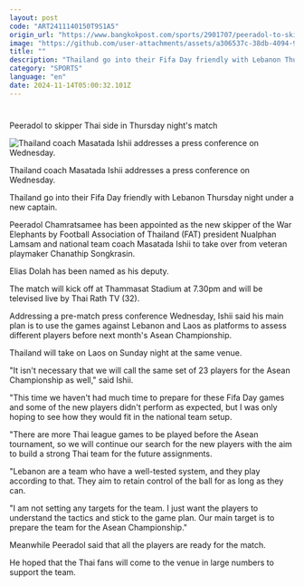 ```yaml
---
layout: post
code: "ART2411140150T9S1A5"
origin_url: "https://www.bangkokpost.com/sports/2901707/peeradol-to-skipper-thai-side-in-thursday-nights-match"
image: "https://github.com/user-attachments/assets/a306537c-38db-4094-916d-eac035e666f7"
title: ""
description: "Thailand go into their Fifa Day friendly with Lebanon Thursday night under a new captain."
category: "SPORTS"
language: "en"
date: 2024-11-14T05:00:32.101Z
---
```


# 

Peeradol to skipper Thai side in Thursday night's match

![Thailand coach Masatada Ishii addresses a press conference on Wednesday.](https://github.com/user-attachments/assets/46cca07e-cf66-4346-9e69-6845e5764527)

Thailand coach Masatada Ishii addresses a press conference on Wednesday.

Thailand go into their Fifa Day friendly with Lebanon Thursday night under a new captain.

Peeradol Chamratsamee has been appointed as the new skipper of the War Elephants by Football Association of Thailand (FAT) president Nualphan Lamsam and national team coach Masatada Ishii to take over from veteran playmaker Chanathip Songkrasin.

Elias Dolah has been named as his deputy.

The match will kick off at Thammasat Stadium at 7.30pm and will be televised live by Thai Rath TV (32).

Addressing a pre-match press conference Wednesday, Ishii said his main plan is to use the games against Lebanon and Laos as platforms to assess different players before next month's Asean Championship.

Thailand will take on Laos on Sunday night at the same venue.

"It isn't necessary that we will call the same set of 23 players for the Asean Championship as well," said Ishii.

"This time we haven't had much time to prepare for these Fifa Day games and some of the new players didn't perform as expected, but I was only hoping to see how they would fit in the national team setup.

"There are more Thai league games to be played before the Asean tournament, so we will continue our search for the new players with the aim to build a strong Thai team for the future assignments.

"Lebanon are a team who have a well-tested system, and they play according to that. They aim to retain control of the ball for as long as they can.

"I am not setting any targets for the team. I just want the players to understand the tactics and stick to the game plan. Our main target is to prepare the team for the Asean Championship."

Meanwhile Peeradol said that all the players are ready for the match.

He hoped that the Thai fans will come to the venue in large numbers to support the team.